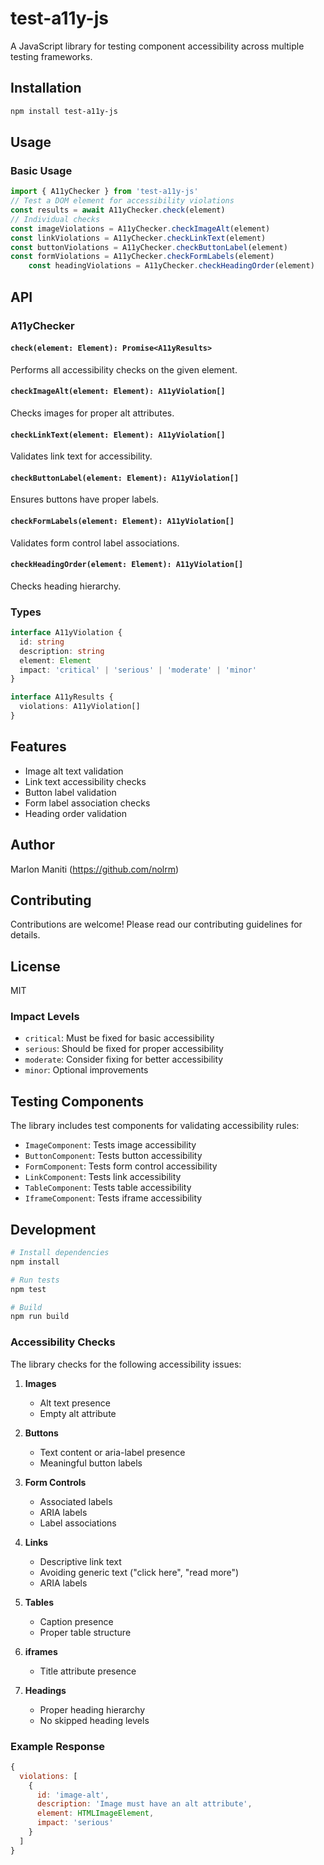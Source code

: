 # test-a11y-js

A JavaScript library for testing component accessibility across multiple testing frameworks.

## Installation

```bash
npm install test-a11y-js
```

## Usage

### Basic Usage

```typescript
import { A11yChecker } from 'test-a11y-js'
// Test a DOM element for accessibility violations
const results = await A11yChecker.check(element)
// Individual checks
const imageViolations = A11yChecker.checkImageAlt(element)
const linkViolations = A11yChecker.checkLinkText(element)
const buttonViolations = A11yChecker.checkButtonLabel(element)
const formViolations = A11yChecker.checkFormLabels(element)
    const headingViolations = A11yChecker.checkHeadingOrder(element)
```

## API

### A11yChecker

#### `check(element: Element): Promise<A11yResults>`
Performs all accessibility checks on the given element.

#### `checkImageAlt(element: Element): A11yViolation[]`
Checks images for proper alt attributes.

#### `checkLinkText(element: Element): A11yViolation[]`
Validates link text for accessibility.

#### `checkButtonLabel(element: Element): A11yViolation[]`
Ensures buttons have proper labels.

#### `checkFormLabels(element: Element): A11yViolation[]`
Validates form control label associations.

#### `checkHeadingOrder(element: Element): A11yViolation[]`
Checks heading hierarchy.

### Types

```typescript
interface A11yViolation {
  id: string
  description: string
  element: Element
  impact: 'critical' | 'serious' | 'moderate' | 'minor'
}

interface A11yResults {
  violations: A11yViolation[]
}
```

## Features

- Image alt text validation
- Link text accessibility checks
- Button label validation
- Form label association checks
- Heading order validation

## Author

Marlon Maniti (https://github.com/nolrm)

## Contributing

Contributions are welcome! Please read our contributing guidelines for details.

## License

MIT

### Impact Levels

- `critical`: Must be fixed for basic accessibility
- `serious`: Should be fixed for proper accessibility
- `moderate`: Consider fixing for better accessibility
- `minor`: Optional improvements

## Testing Components

The library includes test components for validating accessibility rules:

- `ImageComponent`: Tests image accessibility
- `ButtonComponent`: Tests button accessibility
- `FormComponent`: Tests form control accessibility
- `LinkComponent`: Tests link accessibility
- `TableComponent`: Tests table accessibility
- `IframeComponent`: Tests iframe accessibility

## Development

```bash
# Install dependencies
npm install

# Run tests
npm test

# Build
npm run build
```

### Accessibility Checks

The library checks for the following accessibility issues:

1. **Images**
   - Alt text presence
   - Empty alt attribute

2. **Buttons**
   - Text content or aria-label presence
   - Meaningful button labels

3. **Form Controls**
   - Associated labels
   - ARIA labels
   - Label associations

4. **Links**
   - Descriptive link text
   - Avoiding generic text ("click here", "read more")
   - ARIA labels

5. **Tables**
   - Caption presence
   - Proper table structure

6. **iframes**
   - Title attribute presence

7. **Headings**
   - Proper heading hierarchy
   - No skipped heading levels

### Example Response

```javascript
{
  violations: [
    {
      id: 'image-alt',
      description: 'Image must have an alt attribute',
      element: HTMLImageElement,
      impact: 'serious'
    }
  ]
}
```

